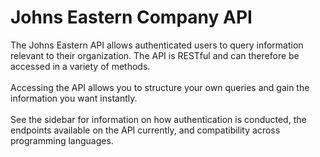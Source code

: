 # Johns Eastern Company API
The Johns Eastern API allows authenticated users to query information relevant to their organization. The API is RESTful and can therefore be accessed in a variety of methods.
<br><br/>
Accessing the API allows you to structure your own queries and gain the information you want instantly. 
<br><br/>
See the sidebar for information on how authentication is conducted, the endpoints available on the API currently, and compatibility across programming languages.
